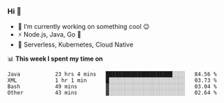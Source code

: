 ### Hi 👋

<!--
**nodejh/nodejh** is a ✨ _special_ ✨ repository because its `README.md` (this file) appears on your GitHub profile.

Here are some ideas to get you started:

- 🔭 I’m currently working on ...
- 🌱 I’m currently learning ...
- 👯 I’m looking to collaborate on ...
- 🤔 I’m looking for help with ...
- 💬 Ask me about ...
- 📫 How to reach me: ...
- 😄 Pronouns: ...
- ⚡ Fun fact: ...
-->

- 🔭 I’m currently working on something cool :wink:
- ⚡ Node.js, Java, Go :thought_balloon:
- 🤖 Serverless, Kubernetes, Cloud Native

📊 **This week I spent my time on**

<!--START_SECTION:waka-->

```text
Java           23 hrs 4 mins   █████████████████████░░░░   84.56 %
XML            1 hr 1 min      █░░░░░░░░░░░░░░░░░░░░░░░░   03.73 %
Bash           49 mins         ▓░░░░░░░░░░░░░░░░░░░░░░░░   03.04 %
Other          43 mins         ▓░░░░░░░░░░░░░░░░░░░░░░░░   02.64 %
```

<!--END_SECTION:waka-->


<!--
:traffic_light: **Visitors**

![visitors](https://visitor-badge.glitch.me/badge?page_id=nodejh.nodejh)
-->
